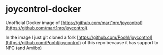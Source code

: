 # joycontrol-docker

Unofficial Docker image of [https://github.com/mart1nro/joycontrol](https://github.com/mart1nro/joycontrol).

In the image I just git cloned a fork [https://github.com/Poohl/joycontrol](https://github.com/Poohl/joycontrol) of this repo because it has support to NFC (and Amiibo)

